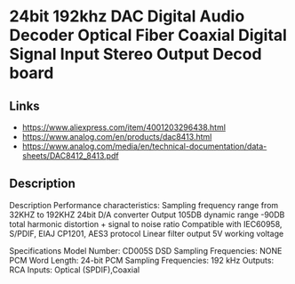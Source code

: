 # 24bit 192khz DAC Digital Audio Decoder Optical Fiber Coaxial Digital Signal Input Stereo Output Decod board

## Links

* https://www.aliexpress.com/item/4001203296438.html
* https://www.analog.com/en/products/dac8413.html
* https://www.analog.com/media/en/technical-documentation/data-sheets/DAC8412_8413.pdf

## Description

Description
Performance characteristics:
Sampling frequency range from 32KHZ to 192KHZ
24bit D/A converter
Output 105DB dynamic range
-90DB total harmonic distortion + signal to noise ratio
Compatible with IEC60958, S/PDIF, EIAJ CP1201, AES3 protocol
Linear filter output
5V working voltage


Specifications
Model Number: CD005S
DSD Sampling Frequencies: NONE
PCM Word Length: 24-bit
PCM Sampling Frequencies: 192 kHz
Outputs: RCA
Inputs: Optical (SPDIF),Coaxial
